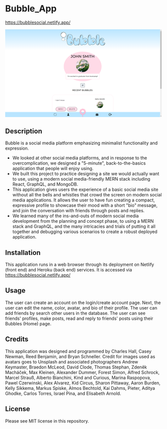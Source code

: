 # Bubble_App
https://bubblesocial.netlify.app/

![Screenshot of App](/client/public/screenshot.png)

## Description

Bubble is a social media platform emphasizing minimalist functionality and expression.

- We looked at other social media platforms, and in response to the overcomplication, we designed a "5-minute", back-to-the-basics application that people will enjoy using. 
- We built this project to practice designing a site we would actually want to use, using a modern social media-friendly MERN stack including React, GraphQL, and MongoDB. 
- This application gives users the experience of a basic social media site without all the bells and whistles that crowd the screen on modern social media applications. It allows the user to have fun creating a compact, expressive profile to showcase their mood with a short "bio" message, and join the conversation with friends through posts and replies. 
- We learned many of the ins-and-outs of modern social media development from the planning and concept phase, to using a MERN stack and GraphQL, and the many intricacies and trials of putting it all together and debugging various scenarios to create a robust deployed application. 


## Installation

This application runs in a web browser through its deployment on Netlify (front end) and Heroku (back end) services. It is accessed via https://bubblesocial.netlify.app/

## Usage

The user can create an account on the login/create account page. Next, the user can edit the name, color, avatar, and bio of their profile. The user can add friends by search other users in the database. The user can see friends' profiles, make posts, read and reply to friends' posts using their Bubbles (Home) page. 

## Credits

This application was designed and programmed by Charles Hall, Casey Newman, Reed Benjamin, and Bryan Schneller. 
Credit for images used as avatars goes to Unsplash and associated photographers Andrew Keymaster, Braedon McLeod, David Clode, Thomas Stephan, Zdeněk Macháček, Max Kleinen, Alexander Dummer, Forest Simon, Alfred Schrock, Marcel Strauß, Alberto Bianchini, Kind and Curious, Marina Raspopova, Pawel Czerwinski, Alex Alvarez, Kid Circus, Sharon Pittaway, Aaron Burden, Kelly Sikkema, Markus Spiske, Almos Bechtold, Kai Dahms, Pieter, Aditya Ghodke, Carlos Torres, Israel Pina, and Elisabeth Arnold. 


## License

Please see MIT license in this repository.
